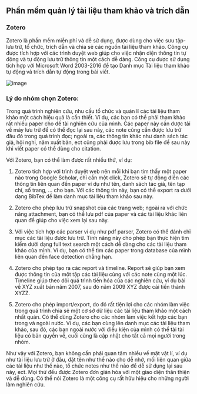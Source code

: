 ## Phần mềm quản lý tài liệu tham khảo và trích dẫn

### **Zotero**

Zotero  là phần mềm miễn phí và dễ sử dụng, được dùng cho việc sưu tập-lưu trữ, tổ chức, trích dẫn và chia sẻ các nguồn tài liệu tham khảo. Công cụ được tích hợp với các trình duyệt web giúp cho việc nhận diện thông tin tự động và tự động lưu trữ thông tin một cách dễ dàng. Công cụ được sử dụng tích hợp với Microsoft Word 2003-2016 để tạo Danh mục Tài liệu tham khảo tự động và trích dẫn tự động trong bài viết.

![image](https://user-images.githubusercontent.com/53169638/113534022-ab674800-95f9-11eb-9bd8-621eb579235b.png)

### Lý do nhóm chọn Zotero:

Trong quá trình nghiên cứu, nhu cầu tổ chức và quản lí các tài liệu tham khảo một cách hiệu quả là cần thiết. Ví dụ, các bạn có thể phải tham khảo rất nhiều paper cho đề tài nghiên cứu của mình. Các paper này cần được tải về máy lưu trữ để có thể đọc lại sau này, các note cũng cần được lưu trữ đâu đó trong quá trình đọc; ngoài ra, các thông tin khác như danh sách tác giả, hội nghị, năm xuất bản, ect cũng phải được lưu trong bib file để sau này khi viết paper có thể dùng cho citation.

Với Zotero, bạn có thể làm được rất nhiều thứ, ví dụ:

1. Zotero tích hợp với trình duyệt web nên mỗi khi bạn tìm thấy một paper nào trong Google Scholar, chỉ cần một click, Zotero sẽ tự động điền các thông tin liên quan đến paper ví dụ như tên, danh sách tác giả, tên tạp chí, số trang, ... cho bạn. Với các thông tin này, bạn có thể export ra dưới dạng BibTex để làm danh mục tài liệu tham khảo sau này.

2. Zotero cho phép lưu trữ snapshot của các trang web; ngoài ra với chức năng attachment, bạn có thể lưu pdf của paper và các tài liệu khác liên quan để giúp cho việc xem lại sau này.

3. Với việc tích hợp các parser ví dụ như pdf parser, Zotero có thể đánh chỉ mục các tài liệu được lưu trữ. Tính năng này cho phép bạn thực hiện tìm kiếm dưới dạng full text search một cách dễ dàng cho các tài liệu tham khảo của mình. Ví dụ, bạn có thể tìm các paper trong database của mình liên quan đến face detection chẳng hạn.

4. Zotero cho phép tạo ra các report và timeline. Report sẽ giúp bạn xem được thông tin của một tập các tài liệu cùng với các note cùng một lúc. Timeline giúp theo dõi quá trình tiến hóa của các nghiên cứu, ví dụ bài về XYZ xuất bản năm 2007, sau đó năm 2009 XYZ được cải tiến thành XYZZ.

5. Zotero cho phép import/export, do đó rất tiện lợi cho các nhóm làm việc trong quá trình chia sẻ một cơ sở dữ liệu các tài liệu tham khảo một cách nhất quán. Có thể dùng Zotero cho các nhóm làm việc kết hợp các bạn trong và ngoài nước. Ví dụ, các bạn cùng lên danh mục các tài liệu tham khảo, sau đó, các bạn ngoài nước với điều kiện của mình có thể tải tài liệu có bản quyền về, cuối cùng là cập nhật cho tất cả mọi người trong nhóm.

Như vậy với Zotero, bạn không cần phải quan tâm nhiều về mặt vật lí, ví dụ như tài liệu lưu trữ ở đâu, đặt tên như thế nào cho dễ nhớ, mối liên quan giữa các tài liệu như thế nào, tổ chức notes như thế nào để dễ sử dụng lại sau này, ect. Mọi thứ đều được Zotero đơn giản hóa với một giao diện thân thiện và dễ dùng. Có thể nói Zotero là một công cụ rất hữu hiệu cho những người làm nghiên cứu.
